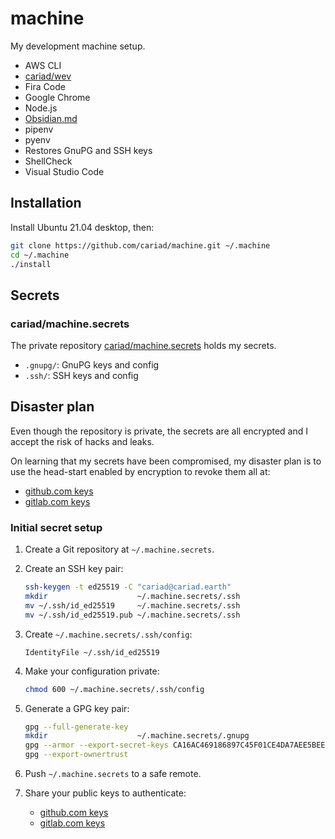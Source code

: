 # machine

My development machine setup.

- AWS CLI
- [cariad/wev](https://github.com/cariad/wev)
- Fira Code
- Google Chrome
- Node.js
- [Obsidian.md](https://obsidian.md)
- pipenv
- pyenv
- Restores GnuPG and SSH keys
- ShellCheck
- Visual Studio Code

## Installation

Install Ubuntu 21.04 desktop, then:

```bash
git clone https://github.com/cariad/machine.git ~/.machine
cd ~/.machine
./install
```

## Secrets

### cariad/machine.secrets

The private repository [cariad/machine.secrets](https://github.com/cariad/machine.secrets) holds my secrets.

- `.gnupg/`: GnuPG keys and config
- `.ssh/`: SSH keys and config

## Disaster plan

Even though the repository is private, the secrets are all encrypted and I accept the risk of hacks and leaks.

On learning that my secrets have been compromised, my disaster plan is to use the head-start enabled by encryption to revoke them all at:

- [github.com keys](https://github.com/settings/keys)
- [gitlab.com keys](https://gitlab.com/-/profile/keys)

### Initial secret setup

1. Create a Git repository at `~/.machine.secrets`.
1. Create an SSH key pair:

    ```bash
    ssh-keygen -t ed25519 -C "cariad@cariad.earth"
    mkdir                    ~/.machine.secrets/.ssh
    mv ~/.ssh/id_ed25519     ~/.machine.secrets/.ssh
    mv ~/.ssh/id_ed25519.pub ~/.machine.secrets/.ssh
    ```

1. Create `~/.machine.secrets/.ssh/config`:

    ```text
    IdentityFile ~/.ssh/id_ed25519
    ```

1. Make your configuration private:

    ```bash
    chmod 600 ~/.machine.secrets/.ssh/config
    ```

1. Generate a GPG key pair:

    ```bash
    gpg --full-generate-key
    mkdir                    ~/.machine.secrets/.gnupg
    gpg --armor --export-secret-keys CA16AC469186897C45F01CE4DA7AEE5BEE67D0F0 > ~/.machine.secrets/.gnupg/secret.txt
    gpg --export-ownertrust                                                   > ~/.machine.secrets/.gnupg/trust.txt
    ```

1. Push `~/.machine.secrets` to a safe remote.
1. Share your public keys to authenticate:
    - [github.com keys](https://github.com/settings/keys)
    - [gitlab.com keys](https://gitlab.com/-/profile/keys)
